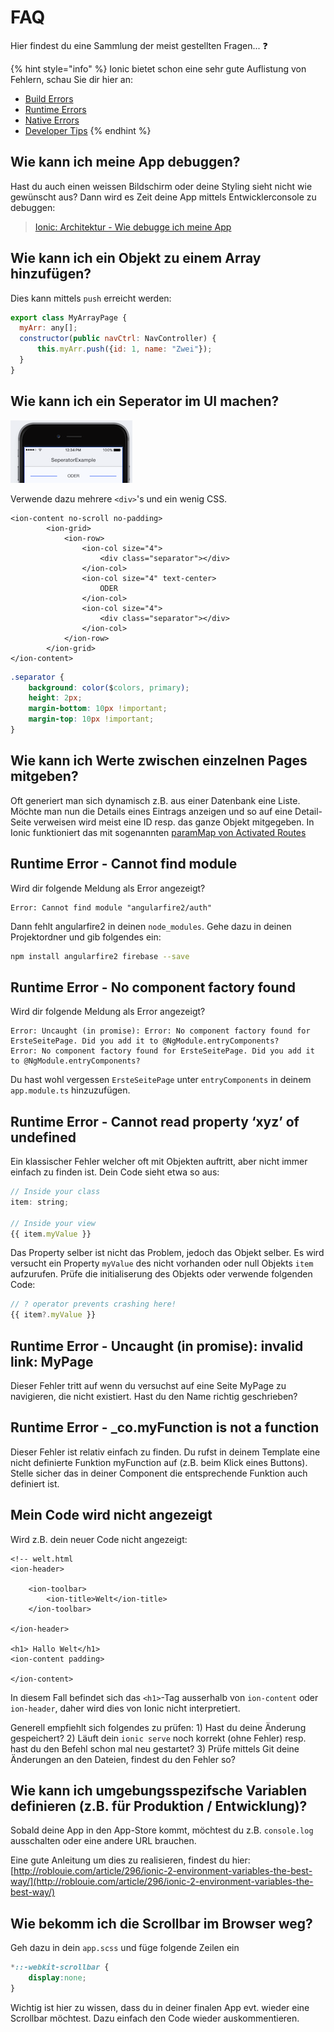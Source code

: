 # FAQ

Hier findest du eine Sammlung der meist gestellten Fragen... ❓

{% hint style="info" %}
Ionic bietet schon eine sehr gute Auflistung von Fehlern, schau Sie dir hier an:

* [Build Errors](https://beta.ionicframework.com/docs/faq/build)
* [Runtime Errors](https://beta.ionicframework.com/docs/faq/runtime)
* [Native Errors](https://beta.ionicframework.com/docs/faq/native)
* [Developer Tips](https://beta.ionicframework.com/docs/faq/tips)
{% endhint %}

## Wie kann ich meine App debuggen?

Hast du auch einen weissen Bildschirm oder deine Styling sieht nicht wie gewünscht aus? Dann wird es Zeit deine App mittels Entwicklerconsole zu debuggen:

> [Ionic: Architektur - Wie debugge ich meine App](https://m335.ict-bz.ch/tag-1/ionic-architektur#wie-debugge-ich-meine-app)

## Wie kann ich ein Objekt zu einem Array hinzufügen?

Dies kann mittels `push` erreicht werden:

```javascript
export class MyArrayPage {
  myArr: any[];
  constructor(public navCtrl: NavController) {
      this.myArr.push({id: 1, name: "Zwei"});
  }
}
```

## Wie kann ich ein Seperator im UI machen?

![](.gitbook/assets/seperator-example.png)

Verwende dazu mehrere `<div>`'s und ein wenig CSS.

```markup
<ion-content no-scroll no-padding>
        <ion-grid>
            <ion-row>
                <ion-col size="4">
                    <div class="separator"></div>
                </ion-col>
                <ion-col size="4" text-center>
                    ODER
                </ion-col>
                <ion-col size="4">
                    <div class="separator"></div>
                </ion-col>
            </ion-row>
        </ion-grid>
</ion-content>
```

```css
.separator {
    background: color($colors, primary);
    height: 2px;
    margin-bottom: 10px !important;
    margin-top: 10px !important;
}
```

## Wie kann ich Werte zwischen einzelnen Pages mitgeben?

Oft generiert man sich dynamisch z.B. aus einer Datenbank eine Liste. Möchte man nun die Details eines Eintrags anzeigen und so auf eine Detail-Seite verweisen wird meist eine ID resp. das ganze Objekt mitgegeben. In Ionic funktioniert das mit sogenannten [paramMap von Activated Routes](tag-2/angular-navigation.md#wie-uebergebe-ich-werte-zwischen-zwei-seiten)

## Runtime Error - Cannot find module

Wird dir folgende Meldung als Error angezeigt?

```text
Error: Cannot find module "angularfire2/auth"
```

Dann fehlt angularfire2 in deinen `node_modules`. Gehe dazu in deinen Projektordner und gib folgendes ein:

```bash
npm install angularfire2 firebase --save
```

## Runtime Error - No component factory found

Wird dir folgende Meldung als Error angezeigt?

```text
Error: Uncaught (in promise): Error: No component factory found for ErsteSeitePage. Did you add it to @NgModule.entryComponents?
Error: No component factory found for ErsteSeitePage. Did you add it to @NgModule.entryComponents?
```

Du hast wohl vergessen `ErsteSeitePage` unter `entryComponents` in deinem `app.module.ts` hinzuzufügen.

## Runtime Error - Cannot read property ‘xyz’ of undefined

Ein klassischer Fehler welcher oft mit Objekten auftritt, aber nicht immer einfach zu finden ist. Dein Code sieht etwa so aus:

```javascript
// Inside your class
item: string;

// Inside your view
{{ item.myValue }}
```

Das Property selber ist nicht das Problem, jedoch das Objekt selber. Es wird versucht ein Property `myValue` des nicht vorhanden oder null Objekts `item` aufzurufen. Prüfe die initialiserung des Objekts oder verwende folgenden Code:

```typescript
// ? operator prevents crashing here!
{{ item?.myValue }}
```

## Runtime Error - Uncaught \(in promise\): invalid link: MyPage

Dieser Fehler tritt auf wenn du versuchst auf eine Seite MyPage zu navigieren, die nicht existiert. Hast du den Name richtig geschrieben?

## Runtime Error - \_co.myFunction is not a function

Dieser Fehler ist relativ einfach zu finden. Du rufst in deinem Template eine nicht definierte Funktion myFunction auf \(z.B. beim Klick eines Buttons\). Stelle sicher das in deiner Component die entsprechende Funktion auch definiert ist.

## Mein Code wird nicht angezeigt

Wird z.B. dein neuer Code nicht angezeigt:

```markup
<!-- welt.html
<ion-header>

    <ion-toolbar>
        <ion-title>Welt</ion-title>
    </ion-toolbar>

</ion-header>

<h1> Hallo Welt</h1>
<ion-content padding>

</ion-content>
```

In diesem Fall befindet sich das `<h1>`-Tag ausserhalb von `ion-content` oder `ion-header`, daher wird dies von Ionic nicht interpretiert.

Generell empfiehlt sich folgendes zu prüfen: 1\) Hast du deine Änderung gespeichert? 2\) Läuft dein `ionic serve` noch korrekt \(ohne Fehler\) resp. hast du den Befehl schon mal neu gestartet? 3\) Prüfe mittels Git deine Änderungen an den Dateien, findest du den Fehler so?

## Wie kann ich umgebungsspezifsche Variablen definieren \(z.B. für Produktion / Entwicklung\)?

Sobald deine App in den App-Store kommt, möchtest du z.B. `console.log` ausschalten oder eine andere URL brauchen.

Eine gute Anleitung um dies zu realisieren, findest du hier: [http://roblouie.com/article/296/ionic-2-environment-variables-the-best-way/](http://roblouie.com/article/296/ionic-2-environment-variables-the-best-way/)

## Wie bekomm ich die Scrollbar im Browser weg?

Geh dazu in dein `app.scss` und füge folgende Zeilen ein

```css
*::-webkit-scrollbar {
    display:none;
}
```

Wichtig ist hier zu wissen, dass du in deiner finalen App evt. wieder eine Scrollbar möchtest. Dazu einfach den Code wieder auskommentieren. 

